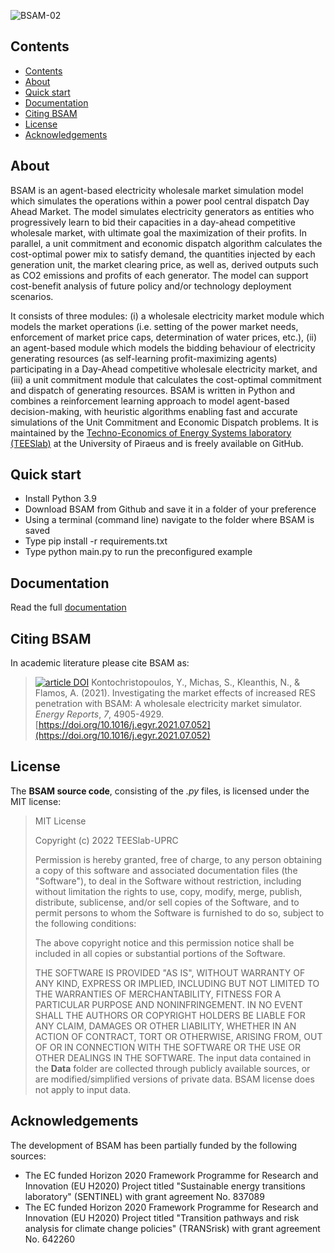 ![BSAM-02](https://user-images.githubusercontent.com/118806905/203372814-297aeb0f-8c47-425b-85f0-fa3965e2e8c2.jpg)

## Contents
- [Contents](#contents)
- [About](#about)
- [Quick start](#quick-start)
- [Documentation](#documentation)
- [Citing BSAM](#citing-bsam)
- [License](#license)
- [Acknowledgements](#acknowledgements)

## About
BSAM is an agent-based electricity wholesale market simulation model which simulates the operations within a power pool central dispatch Day Ahead Market. The model simulates electricity generators as entities who progressively learn to bid their capacities in a day-ahead competitive wholesale market, with ultimate goal the maximization of their profits. In parallel, a unit commitment and economic dispatch algorithm calculates the cost-optimal power mix to satisfy demand, the quantities injected by each generation unit, the market clearing price, as well as, derived outputs such as CO2 emissions and profits of each generator. The model can support cost-benefit analysis of future policy and/or technology deployment scenarios.

It consists of three modules: (i) a wholesale electricity market module which models the market operations (i.e. setting of the power market needs, enforcement of market price caps, determination of water prices, etc.), (ii) an agent-based module which models the bidding behaviour of electricity generating resources (as self-learning profit-maximizing agents) participating in a Day-Ahead competitive wholesale electricity market, and (iii) a unit commitment module that calculates the cost-optimal commitment and dispatch of generating resources. BSAM is written in Python and combines a reinforcement learning approach to model agent-based decision-making, with heuristic algorithms enabling fast and accurate simulations of the Unit Commitment and Economic Dispatch problems. It is maintained by the [Techno-Economics of Energy Systems laboratory (TEESlab)](https://teeslab.unipi.gr) at the University of Piraeus and is freely available on GitHub. 

## Quick start
* Install Python 3.9
* Download BSAM from Github and save it in a folder of your preference
* Using a terminal (command line) navigate to the folder where BSAM is saved 
* Type pip install -r requirements.txt
* Type python main.py to run the preconfigured example

## Documentation
Read the full [documentation](http://teeslab.unipi.gr/bsam-documentation_v1-0/)

## Citing BSAM
In academic literature please cite BSAM as: 
>[![article DOI](https://img.shields.io/badge/article-10.1016/j.egyr.2021.07.052-blue)](https://doi.org/10.1016/j.egyr.2021.07.052) Kontochristopoulos, Y., Michas, S., Kleanthis, N., & Flamos, A. (2021). Investigating the market effects of increased RES penetration with BSAM: A wholesale electricity market simulator. *Energy Reports*, *7*, 4905-4929. [https://doi.org/10.1016/j.egyr.2021.07.052](https://doi.org/10.1016/j.egyr.2021.07.052)


## License
The **BSAM source code**, consisting of the *.py* files, is licensed under the MIT license:
>MIT License 
>
>Copyright (c) 2022 TEESlab-UPRC
>
>Permission is hereby granted, free of charge, to any person obtaining a copy
>of this software and associated documentation files (the "Software"), to deal
>in the Software without restriction, including without limitation the rights
>to use, copy, modify, merge, publish, distribute, sublicense, and/or sell
>copies of the Software, and to permit persons to whom the Software is
>furnished to do so, subject to the following conditions:
>
>The above copyright notice and this permission notice shall be included in all
>copies or substantial portions of the Software.
>
>THE SOFTWARE IS PROVIDED "AS IS", WITHOUT WARRANTY OF ANY KIND, EXPRESS OR
>IMPLIED, INCLUDING BUT NOT LIMITED TO THE WARRANTIES OF MERCHANTABILITY,
>FITNESS FOR A PARTICULAR PURPOSE AND NONINFRINGEMENT. IN NO EVENT SHALL THE
>AUTHORS OR COPYRIGHT HOLDERS BE LIABLE FOR ANY CLAIM, DAMAGES OR OTHER
>LIABILITY, WHETHER IN AN ACTION OF CONTRACT, TORT OR OTHERWISE, ARISING FROM,
>OUT OF OR IN CONNECTION WITH THE SOFTWARE OR THE USE OR OTHER DEALINGS IN THE
>SOFTWARE.
The input data contained in the **Data** folder are collected through publicly available sources, or are modified/simplified versions of private data. BSAM license does not apply to input data.

## Acknowledgements
The development of BSAM has been partially funded by the following sources:
* The EC funded Horizon 2020 Framework Programme for Research and Innovation (EU H2020) Project titled "Sustainable energy transitions laboratory" (SENTINEL) with grant agreement No. 837089
* The EC funded Horizon 2020 Framework Programme for Research and Innovation (EU H2020) Project titled "Transition pathways and risk analysis for climate change policies" (TRANSrisk) with grant agreement No. 642260

